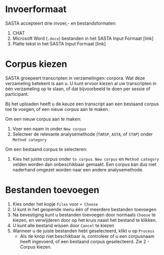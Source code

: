 # Invoerformaat
SASTA accepteert drie invoer,- en bestandsformaten:
1. CHAT
2. Microsoft Word (`.docx`) bestanden in het SASTA Input Formaat [link]
3. Platte tekst in het SASTA Input Formaat [link]

# Corpus kiezen
SASTA groepeert transcripten in verzamelingen: corpora. Wat deze verzameling betekent is aan u. U kunt ervoor kiezen al uw transcripten in één verzameling op te slaan, of dat bijvoorbeeld te doen per sessie of participant.

Bij het uploaden heeft u de keuze een transcript aan een bestaand corpus toe te voegen, of een nieuw corpus aan te maken.

Om een nieuw corpus aan te maken:
1. Voer een naam in onder `New corpus`
2. Selecteer de relevante analysemethode (`TARSP`, `ASTA`, of `STAP`) onder `Method category`

Om een bestaand corpus te selecteren:
1. Kies het juiste corpus onder `to corpus`. `New corpus` en `Method category` velden worden dan onbeschikbaar gemaakt. Een corpus kan dus niet naderhand omgezet worden naar een andere analysemethode.

# Bestanden toevoegen
1. Kies onder het kopje `Files` voor `+ Choose`
2. U kunt in het geopende menu één of meerdere bestanden toevoegen
3. Na bevestiging kunt u bestanden toevoegen door normaals `Choose` te kiezen, en verwijderen door op het kruis naast het bestand te klikken.
4. U kunt alle bestand wissen door `Cancel` te kiezen
5. Wanneer u de juiste bestanden hebt geselecteerd, klikt u op `Process`
	- Als de knop niet beschikbaar is, controleer of u een corpusnaam heeft ingevoerd, of een bestaand corpus geselecteerd. Zie 2 - Corpus kiezen.
